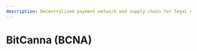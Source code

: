 ```yaml
---
description: Decentralized payment network and supply chain for legal cannabis industry.
---
```


# BitCanna (BCNA)

